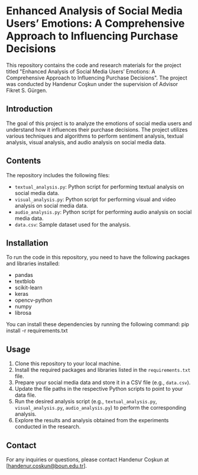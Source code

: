 # Enhanced Analysis of Social Media Users’ Emotions: A Comprehensive Approach to Influencing Purchase Decisions

This repository contains the code and research materials for the project titled "Enhanced Analysis of Social Media Users’ Emotions: A Comprehensive Approach to Influencing Purchase Decisions". The project was conducted by Handenur Coşkun under the supervision of Advisor Fikret S. Gürgen.

## Introduction

The goal of this project is to analyze the emotions of social media users and understand how it influences their purchase decisions. The project utilizes various techniques and algorithms to perform sentiment analysis, textual analysis, visual analysis, and audio analysis on social media data.

## Contents

The repository includes the following files:

- `textual_analysis.py`: Python script for performing textual analysis on social media data.
- `visual_analysis.py`: Python script for performing visual and video analysis on social media data.
- `audio_analysis.py`: Python script for performing audio analysis on social media data.
- `data.csv`: Sample dataset used for the analysis.

## Installation

To run the code in this repository, you need to have the following packages and libraries installed:

- pandas
- textblob
- scikit-learn
- keras
- opencv-python
- numpy
- librosa

You can install these dependencies by running the following command:
pip install -r requirements.txt


## Usage

1. Clone this repository to your local machine.
2. Install the required packages and libraries listed in the `requirements.txt` file.
3. Prepare your social media data and store it in a CSV file (e.g., `data.csv`).
4. Update the file paths in the respective Python scripts to point to your data file.
5. Run the desired analysis script (e.g., `textual_analysis.py`, `visual_analysis.py`, `audio_analysis.py`) to perform the corresponding analysis.
6. Explore the results and analysis obtained from the experiments conducted in the research.


## Contact

For any inquiries or questions, please contact Handenur Coşkun at [handenur.coskun@boun.edu.tr].


